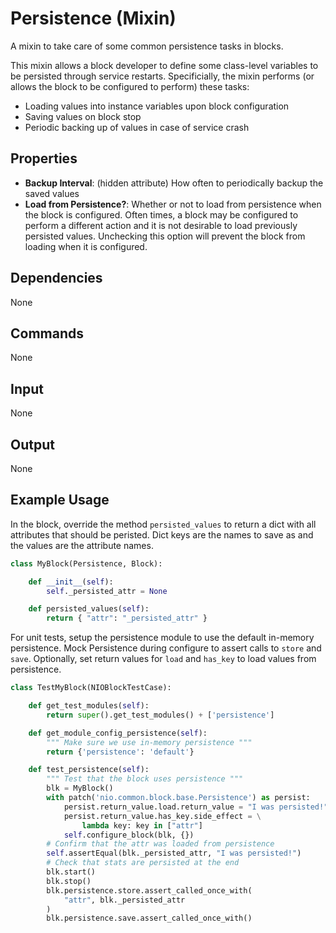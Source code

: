 Persistence (Mixin)
===========

A mixin to take care of some common persistence tasks in blocks.

This mixin allows a block developer to define some class-level variables to 
be persisted through service restarts. Specificially, the mixin performs (or
allows the block to be configured to perform) these tasks:
 
 * Loading values into instance variables upon block configuration
 * Saving values on block stop
 * Periodic backing up of values in case of service crash

Properties
--------------

-   **Backup Interval**: (hidden attribute) How often to periodically backup the saved values
-   **Load from Persistence?**: Whether or not to load from persistence when the block is configured. Often times, a block may be configured to perform a different action and it is not desirable to load previously persisted values. Unchecking this option will prevent the block from loading when it is configured.

Dependencies
------------
None

Commands
--------
None

Input
-----
None

Output
------
None

Example Usage
-------------

In the block, override the method `persisted_values` to return a dict with all attributes that should be peristed. Dict keys are the names to save as and the values are the attribute names.

```python
class MyBlock(Persistence, Block):

    def __init__(self):
        self._persisted_attr = None

    def persisted_values(self):
        return { "attr": "_persisted_attr" }
```

For unit tests, setup the persistence module to use the default in-memory persistence. Mock Persistence during configure to assert calls to `store` and `save`. Optionally, set return values for `load` and `has_key` to load values from persistence.

```python
class TestMyBlock(NIOBlockTestCase):

    def get_test_modules(self):
        return super().get_test_modules() + ['persistence']

    def get_module_config_persistence(self):
        """ Make sure we use in-memory persistence """
        return {'persistence': 'default'}

    def test_persistence(self):
        """ Test that the block uses persistence """
        blk = MyBlock()
        with patch('nio.common.block.base.Persistence') as persist:
            persist.return_value.load.return_value = "I was persisted!"
            persist.return_value.has_key.side_effect = \
                lambda key: key in ["attr"]
            self.configure_block(blk, {})
        # Confirm that the attr was loaded from persistence
        self.assertEqual(blk._persisted_attr, "I was persisted!")
        # Check that stats are persisted at the end
        blk.start()
        blk.stop()
        blk.persistence.store.assert_called_once_with(
            "attr", blk._persisted_attr
        )
        blk.persistence.save.assert_called_once_with()
```
